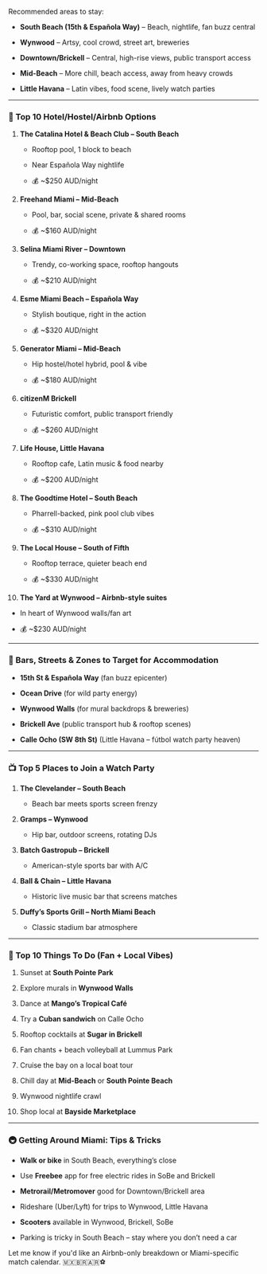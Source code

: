 
Recommended areas to stay:

- **South Beach (15th & Española Way)** – Beach, nightlife, fan buzz central
    
- **Wynwood** – Artsy, cool crowd, street art, breweries
    
- **Downtown/Brickell** – Central, high-rise views, public transport access
    
- **Mid-Beach** – More chill, beach access, away from heavy crowds
    
- **Little Havana** – Latin vibes, food scene, lively watch parties
    

---

### 🏨 Top 10 Hotel/Hostel/Airbnb Options

1. **The Catalina Hotel & Beach Club – South Beach**
    
    - Rooftop pool, 1 block to beach
        
    - Near Española Way nightlife
        
    - 💰 ~$250 AUD/night
        
2. **Freehand Miami – Mid-Beach**
    
    - Pool, bar, social scene, private & shared rooms
        
    - 💰 ~$160 AUD/night
        
3. **Selina Miami River – Downtown**
    
    - Trendy, co-working space, rooftop hangouts
        
    - 💰 ~$210 AUD/night
        
4. **Esme Miami Beach – Española Way**
    
    - Stylish boutique, right in the action
        
    - 💰 ~$320 AUD/night
        
5. **Generator Miami – Mid-Beach**
    
    - Hip hostel/hotel hybrid, pool & vibe
        
    - 💰 ~$180 AUD/night
        
6. **citizenM Brickell**
    
    - Futuristic comfort, public transport friendly
        
    - 💰 ~$260 AUD/night
        
7. **Life House, Little Havana**
    
    - Rooftop cafe, Latin music & food nearby
        
    - 💰 ~$200 AUD/night
        
8. **The Goodtime Hotel – South Beach**
    
    - Pharrell-backed, pink pool club vibes
        
    - 💰 ~$310 AUD/night
        
9. **The Local House – South of Fifth**
    
    - Rooftop terrace, quieter beach end
        
    - 💰 ~$330 AUD/night
        
10. **The Yard at Wynwood – Airbnb-style suites**
    

- In heart of Wynwood walls/fan art
    
- 💰 ~$230 AUD/night
    

---

### 📍 Bars, Streets & Zones to Target for Accommodation

- **15th St & Española Way** (fan buzz epicenter)
    
- **Ocean Drive** (for wild party energy)
    
- **Wynwood Walls** (for mural backdrops & breweries)
    
- **Brickell Ave** (public transport hub & rooftop scenes)
    
- **Calle Ocho (SW 8th St)** (Little Havana – fútbol watch party heaven)
    

---

### 📺 Top 5 Places to Join a Watch Party

1. **The Clevelander – South Beach**
    
    - Beach bar meets sports screen frenzy
        
2. **Gramps – Wynwood**
    
    - Hip bar, outdoor screens, rotating DJs
        
3. **Batch Gastropub – Brickell**
    
    - American-style sports bar with A/C
        
4. **Ball & Chain – Little Havana**
    
    - Historic live music bar that screens matches
        
5. **Duffy’s Sports Grill – North Miami Beach**
    
    - Classic stadium bar atmosphere
        

---

### 🎯 Top 10 Things To Do (Fan + Local Vibes)

1. Sunset at **South Pointe Park**
    
2. Explore murals in **Wynwood Walls**
    
3. Dance at **Mango’s Tropical Café**
    
4. Try a **Cuban sandwich** on Calle Ocho
    
5. Rooftop cocktails at **Sugar in Brickell**
    
6. Fan chants + beach volleyball at Lummus Park
    
7. Cruise the bay on a local boat tour
    
8. Chill day at **Mid-Beach** or **South Pointe Beach**
    
9. Wynwood nightlife crawl
    
10. Shop local at **Bayside Marketplace**
    

---

### 🚇 Getting Around Miami: Tips & Tricks

- **Walk or bike** in South Beach, everything’s close
    
- Use **Freebee** app for free electric rides in SoBe and Brickell
    
- **Metrorail/Metromover** good for Downtown/Brickell area
    
- Rideshare (Uber/Lyft) for trips to Wynwood, Little Havana
    
- **Scooters** available in Wynwood, Brickell, SoBe
    
- Parking is tricky in South Beach – stay where you don’t need a car
    

Let me know if you'd like an Airbnb-only breakdown or Miami-specific match calendar. 🇲🇽🇧🇷🇦🇷⚽
